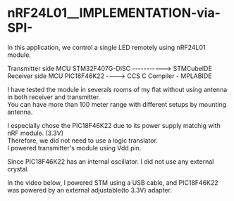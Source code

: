 # nRF24L01__IMPLEMENTATION-via-SPI-
In this application, we control a single LED  remotely using nRF24L01 module.


Transmitter side MCU STM32F407G-DISC   ----------->                            STMCubeIDE                                                                    
Receiver side MCU PIC18F46K22     ---->                                CCS C Compiler - MPLABIDE               

I have tested the module in severals rooms of my flat without using antenna in both receiver and transmitter.                                     
You can have more than 100 meter range with different setups by mounting antenna.

I especially chose the PIC18F46K22 due to its power supply matchig  with nRF module. (3.3V)   
Therefore, we did not need to use a logic translator.                             
I powered transmitter's module using Vdd pin.

Since PIC18F46K22 has an internal oscillator. I did not use any external crystal.

In the video below, I powered STM using a USB cable, and PIC18F46K22 was powered by an external adjustable(to 3.3V) adapter.
